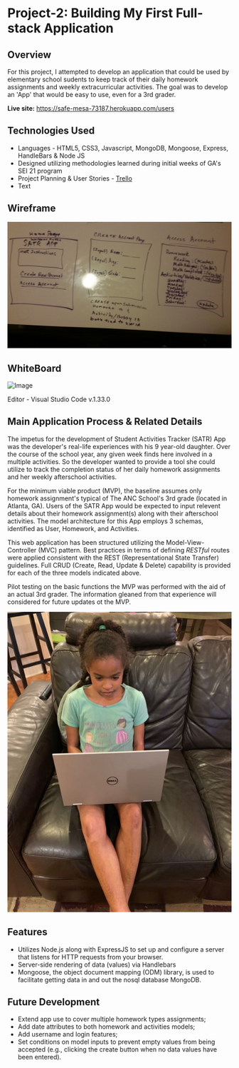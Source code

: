 # Project-2: Building My First Full-stack Application

## Overview

For this project, I attempted to develop an application that could be used by elementary school sudents to keep track of their daily homework assignments and weekly extracurricular activities.  The goal was to develop an 'App' that would be easy to use, even for a 3rd grader.

**Live site:** <https://safe-mesa-73187.herokuapp.com/users>

## Technologies Used

* Languages - HTML5, CSS3, Javascript, MongoDB, Mongoose, Express, HandleBars & Node JS 
* Designed utilizing methodologies learned during initial weeks of GA's SEI 21 program 
* Project Planning & User Stories - [Trello](https://trello.com/invite/b/I2WZ2Cgw/5371d2a9465194d0db3620690150dde3/ga-sei-21-project-2)
* Text

## Wireframe
![Image](project2-wframe.jpg)

## WhiteBoard
![Image](project2-whiteboard.jpg)

 Editor - Visual Studio Code v.1.33.0

## Main Application Process & Related Details

The impetus for the development of Student Activities Tracker (SATR) App was the developer's real-life experiences with his 9 year-old daughter.  Over the course of the school year, any given week finds here involved in a multiple activities.  So the developer wanted to provide a tool she could utilize to track the completion status of her daily homework assignments and her weekly afterschool activities.

For the minimum viable product (MVP), the baseline assumes only homework assignment's typical of The ANC School's 3rd grade (located in Atlanta, GA). Users of the SATR App would be expected to input relevent details about their homework assignment(s) along with their afterschool activities. The model architecture for this App employs 3 schemas, identified as User, Homework, and Activities. 

This web application has been structured utilizing the Model-View-Controller (MVC) pattern. Best practices in terms of defining _RESTful_ routes were applied consistent with the REST (Representational State Transfer) guidelines. Full CRUD (Create, Read, Update & Delete) capability is provided for each of the three models indicated above. 

Pilot testing on the basic functions the MVP was performed with the aid of an actual 3rd grader.  The information gleaned from that experience will considered for future updates ot the MVP. 

![Image](project2-app-pilot-test.jpeg)

## Features

* Utilizes Node.js along with ExpressJS to set up and configure a server that listens for HTTP requests from your browser.
* Server-side rendering of data (values) via Handlebars
* Mongoose, the object document mapping (ODM) library, is used to facilitate getting data in and out the nosql database MongoDB.

## Future Development

* Extend app use to cover multiple homework types assignments;
* Add date attributes to both homework and activities models;
* Add username and login features;
* Set conditions on model inputs to prevent empty values from being accepted (e.g., clicking the create button when no data values have been entered). 


